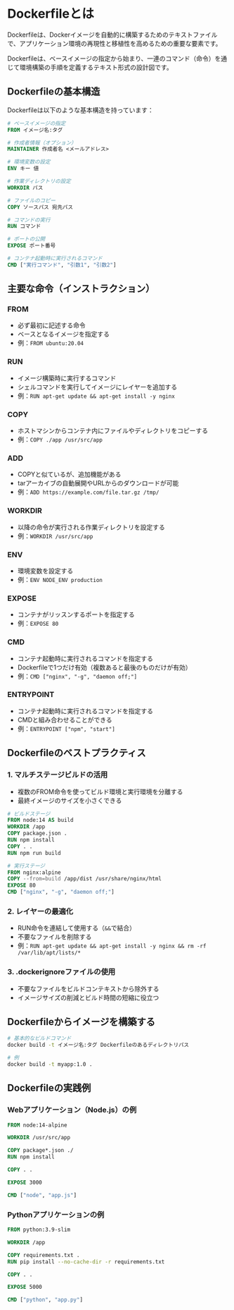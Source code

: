 # Dockerfileとは

Dockerfileは、Dockerイメージを自動的に構築するためのテキストファイルで、アプリケーション環境の再現性と移植性を高めるための重要な要素です。

Dockerfileは、ベースイメージの指定から始まり、一連のコマンド（命令）を通じて環境構築の手順を定義するテキスト形式の設計図です。

## Dockerfileの基本構造

Dockerfileは以下のような基本構造を持っています：

```dockerfile
# ベースイメージの指定
FROM イメージ名:タグ

# 作成者情報（オプション）
MAINTAINER 作成者名 <メールアドレス>

# 環境変数の設定
ENV キー 値

# 作業ディレクトリの設定
WORKDIR パス

# ファイルのコピー
COPY ソースパス 宛先パス

# コマンドの実行
RUN コマンド

# ポートの公開
EXPOSE ポート番号

# コンテナ起動時に実行されるコマンド
CMD ["実行コマンド", "引数1", "引数2"]
```

## 主要な命令（インストラクション）

### FROM
- 必ず最初に記述する命令
- ベースとなるイメージを指定する
- 例：`FROM ubuntu:20.04`

### RUN
- イメージ構築時に実行するコマンド
- シェルコマンドを実行してイメージにレイヤーを追加する
- 例：`RUN apt-get update && apt-get install -y nginx`

### COPY
- ホストマシンからコンテナ内にファイルやディレクトリをコピーする
- 例：`COPY ./app /usr/src/app`

### ADD
- COPYと似ているが、追加機能がある
- tarアーカイブの自動展開やURLからのダウンロードが可能
- 例：`ADD https://example.com/file.tar.gz /tmp/`

### WORKDIR
- 以降の命令が実行される作業ディレクトリを設定する
- 例：`WORKDIR /usr/src/app`

### ENV
- 環境変数を設定する
- 例：`ENV NODE_ENV production`

### EXPOSE
- コンテナがリッスンするポートを指定する
- 例：`EXPOSE 80`

### CMD
- コンテナ起動時に実行されるコマンドを指定する
- Dockerfileで1つだけ有効（複数あると最後のものだけが有効）
- 例：`CMD ["nginx", "-g", "daemon off;"]`

### ENTRYPOINT
- コンテナ起動時に実行されるコマンドを指定する
- CMDと組み合わせることができる
- 例：`ENTRYPOINT ["npm", "start"]`

## Dockerfileのベストプラクティス

### 1. マルチステージビルドの活用
- 複数のFROM命令を使ってビルド環境と実行環境を分離する
- 最終イメージのサイズを小さくできる

```dockerfile
# ビルドステージ
FROM node:14 AS build
WORKDIR /app
COPY package.json .
RUN npm install
COPY . .
RUN npm run build

# 実行ステージ
FROM nginx:alpine
COPY --from=build /app/dist /usr/share/nginx/html
EXPOSE 80
CMD ["nginx", "-g", "daemon off;"]
```

### 2. レイヤーの最適化
- RUN命令を連結して使用する（`&&`で結合）
- 不要なファイルを削除する
- 例：`RUN apt-get update && apt-get install -y nginx && rm -rf /var/lib/apt/lists/*`

### 3. .dockerignoreファイルの使用
- 不要なファイルをビルドコンテキストから除外する
- イメージサイズの削減とビルド時間の短縮に役立つ

## Dockerfileからイメージを構築する

```bash
# 基本的なビルドコマンド
docker build -t イメージ名:タグ Dockerfileのあるディレクトリパス

# 例
docker build -t myapp:1.0 .
```

## Dockerfileの実践例

### Webアプリケーション（Node.js）の例

```dockerfile
FROM node:14-alpine

WORKDIR /usr/src/app

COPY package*.json ./
RUN npm install

COPY . .

EXPOSE 3000

CMD ["node", "app.js"]
```

### Pythonアプリケーションの例

```dockerfile
FROM python:3.9-slim

WORKDIR /app

COPY requirements.txt .
RUN pip install --no-cache-dir -r requirements.txt

COPY . .

EXPOSE 5000

CMD ["python", "app.py"]
```
